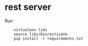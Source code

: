 # rest server

Run

```
    virtualenv libs
    source libs/bin/activate
    pip install -r requirements.txt
```

